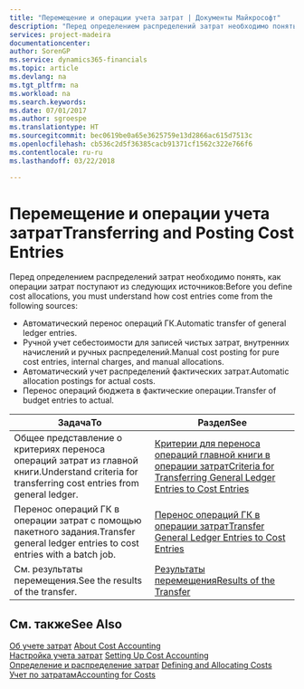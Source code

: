 ```yaml
---
title: "Перемещение и операции учета затрат | Документы Майкрософт"
description: "Перед определением распределений затрат необходимо понять, откуда поступают операции затрат."
services: project-madeira
documentationcenter: 
author: SorenGP
ms.service: dynamics365-financials
ms.topic: article
ms.devlang: na
ms.tgt_pltfrm: na
ms.workload: na
ms.search.keywords: 
ms.date: 07/01/2017
ms.author: sgroespe
ms.translationtype: HT
ms.sourcegitcommit: bec0619be0a65e3625759e13d2866ac615d7513c
ms.openlocfilehash: cb536c2d5f36385cacb91371cf1562c322e766f6
ms.contentlocale: ru-ru
ms.lasthandoff: 03/22/2018

---
```

# <a name="transferring-and-posting-cost-entries"></a><span data-ttu-id="5d9c2-103">Перемещение и операции учета затрат</span><span class="sxs-lookup"><span data-stu-id="5d9c2-103">Transferring and Posting Cost Entries</span></span>
<span data-ttu-id="5d9c2-104">Перед определением распределений затрат необходимо понять, как операции затрат поступают из следующих источников:</span><span class="sxs-lookup"><span data-stu-id="5d9c2-104">Before you define cost allocations, you must understand how cost entries come from the following sources:</span></span>  

-   <span data-ttu-id="5d9c2-105">Автоматический перенос операций ГК.</span><span class="sxs-lookup"><span data-stu-id="5d9c2-105">Automatic transfer of general ledger entries.</span></span>  
-   <span data-ttu-id="5d9c2-106">Ручной учет себестоимости для записей чистых затрат, внутренних начислений и ручных распределений.</span><span class="sxs-lookup"><span data-stu-id="5d9c2-106">Manual cost posting for pure cost entries, internal charges, and manual allocations.</span></span>  
-   <span data-ttu-id="5d9c2-107">Автоматический учет распределений фактических затрат.</span><span class="sxs-lookup"><span data-stu-id="5d9c2-107">Automatic allocation postings for actual costs.</span></span>  
-   <span data-ttu-id="5d9c2-108">Перенос операций бюджета в фактические операции.</span><span class="sxs-lookup"><span data-stu-id="5d9c2-108">Transfer of budget entries to actual.</span></span>  

|<span data-ttu-id="5d9c2-109">**Задача**</span><span class="sxs-lookup"><span data-stu-id="5d9c2-109">**To**</span></span>|<span data-ttu-id="5d9c2-110">**Раздел**</span><span class="sxs-lookup"><span data-stu-id="5d9c2-110">**See**</span></span>|  
|------------|-------------|  
|<span data-ttu-id="5d9c2-111">Общее представление о критериях переноса операций затрат из главной книги.</span><span class="sxs-lookup"><span data-stu-id="5d9c2-111">Understand criteria for transferring cost entries from general ledger.</span></span>|[<span data-ttu-id="5d9c2-112">Критерии для переноса операций главной книги в операции затрат</span><span class="sxs-lookup"><span data-stu-id="5d9c2-112">Criteria for Transferring General Ledger Entries to Cost Entries</span></span>](finance-criteria-for-transferring-general-ledger-entries-to-cost-entries.md)|  
|<span data-ttu-id="5d9c2-113">Перенос операций ГК в операции затрат с помощью пакетного задания.</span><span class="sxs-lookup"><span data-stu-id="5d9c2-113">Transfer general ledger entries to cost entries with a batch job.</span></span>|[<span data-ttu-id="5d9c2-114">Перенос операций ГК в операции затрат</span><span class="sxs-lookup"><span data-stu-id="5d9c2-114">Transfer General Ledger Entries to Cost Entries</span></span>](finance-how-to-transfer-general-ledger-entries-to-cost-entries.md)|  
|<span data-ttu-id="5d9c2-115">См. результаты перемещения.</span><span class="sxs-lookup"><span data-stu-id="5d9c2-115">See the results of the transfer.</span></span>|[<span data-ttu-id="5d9c2-116">Результаты перемещения</span><span class="sxs-lookup"><span data-stu-id="5d9c2-116">Results of the Transfer</span></span>](finance-results-of-the-transfer.md)|  

## <a name="see-also"></a><span data-ttu-id="5d9c2-117">См. также</span><span class="sxs-lookup"><span data-stu-id="5d9c2-117">See Also</span></span>  
 <span data-ttu-id="5d9c2-118">[Об учете затрат](finance-about-cost-accounting.md) </span><span class="sxs-lookup"><span data-stu-id="5d9c2-118">[About Cost Accounting](finance-about-cost-accounting.md) </span></span>  
 <span data-ttu-id="5d9c2-119">[Настройка учета затрат](finance-set-up-cost-accounting.md) </span><span class="sxs-lookup"><span data-stu-id="5d9c2-119">[Setting Up Cost Accounting](finance-set-up-cost-accounting.md) </span></span>  
 <span data-ttu-id="5d9c2-120">[Определение и распределение затрат](finance-define-and-allocate-costs.md) </span><span class="sxs-lookup"><span data-stu-id="5d9c2-120">[Defining and Allocating Costs](finance-define-and-allocate-costs.md) </span></span>  
 [<span data-ttu-id="5d9c2-121">Учет по затратам</span><span class="sxs-lookup"><span data-stu-id="5d9c2-121">Accounting for Costs</span></span>](finance-manage-cost-accounting.md)

